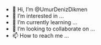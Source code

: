 - 👋 Hi, I’m @UmurDenizDikmen
- 👀 I’m interested in ...
- 🌱 I’m currently learning ...
- 💞️ I’m looking to collaborate on ...
- 📫 How to reach me ...

<!---
UmurDenizDikmen/UmurDenizDikmen is a ✨ special ✨ repository because its `README.md` (this file) appears on your GitHub profile.
You can click the Preview link to take a look at your changes.
--->
